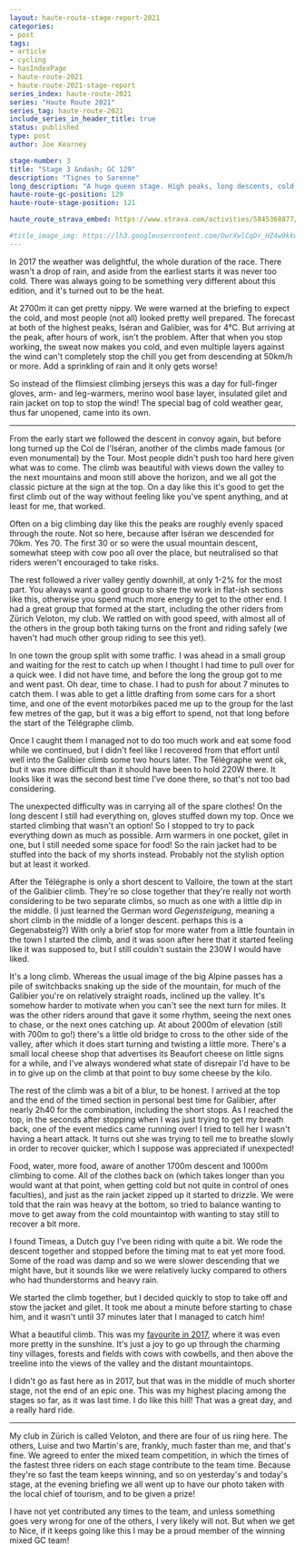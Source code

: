 ```yaml
---
layout: haute-route-stage-report-2021
categories:
- post
tags:
- article
- cycling
- hasIndexPage
- haute-route-2021
- haute-route-2021-stage-report
series_index: haute-route-2021
series: "Haute Route 2021"
series_tag: haute-route-2021
include_series_in_header_title: true
status: published
type: post
author: Joe Kearney

stage-number: 3
title: "Stage 3 &ndash; GC 129"
description: "Tignes to Sarenne"
long_description: "A huge queen stage. High peaks, long descents, cold and rain."
haute-route-gc-position: 129
haute-route-stage-position: 121

haute_route_strava_embed: https://www.strava.com/activities/5845368877/embed/ab7ba4134e4974d0cdacbde89f9ae0e0044a14bd

#title_image_img: https://lh3.googleusercontent.com/OwrXwlCqDr_HZ4w9kkw6RF0tiRyChtNTL_z1ESwAVF11m9n6VQGi6-wn054tPEcx0XSmD3EDXcT8Wo1ZWBXZcJSOTGzI7Ut2C4-vPuwR2oWRAish0JsxNDQvRnHWw8kM1yfnD13pjz8=w960-h540
---
```


In 2017 the weather was delightful, the whole duration of the race. There wasn't a drop of rain, and aside from the earliest starts it was never too cold. There was always going to be something very different about this edition, and it's turned out to be the heat.

At 2700m it can get pretty nippy. We were warned at the briefing to expect the cold, and most people (not all) looked pretty well prepared. The forecast at both of the highest peaks, Iséran and Galibier, was for 4°C. But arriving at the peak, after hours of work, isn't the problem. After that when you stop working, the sweat now makes you cold, and even multiple layers against the wind can't completely stop the chill you get from descending at 50km/h or more. Add a sprinkling of rain and it only gets worse!

So instead of the flimsiest climbing jerseys this was a day for full-finger gloves, arm- and leg-warmers, merino wool base layer, insulated gilet and rain jacket on top to stop the wind! The special bag of cold weather gear, thus far unopened, came into its own.

---

From the early start we followed the descent in convoy again, but before long turned up the Col de l'Iséran, another of the climbs made famous (or even monumental) by the Tour. Most people didn't push too hard here given what was to come. The climb was beautiful with views down the valley to the next mountains and moon still above the horizon, and we all got the classic picture at the sign at the top. On a day like this it's good to get the first climb out of the way without feeling like you've spent anything, and at least for me, that worked.

Often on a big climbing day like this the peaks are roughly evenly spaced through the route. Not so here, because after Iséran we descended for 70km. Yes 70. The first 30 or so were the usual mountain descent, somewhat steep with cow poo all over the place, but neutralised so that riders weren't encouraged to take risks.

The rest followed a river valley gently downhill, at only 1-2% for the most part. You always want a good group to share the work in flat-ish sections like this, otherwise you spend much more energy to get to the other end. I had a great group that formed at the start, including the other riders from Zürich Veloton, my club. We rattled on with good speed, with almost all of the others in the group both taking turns on the front and riding safely (we haven't had much other group riding to see this yet).

In one town the group split with some traffic. I was ahead in a small group and waiting for the rest to catch up when I thought I had time to pull over for a quick wee. I did not have time, and before the long the group got to me and went past. Oh dear, time to chase. I had to push for about 7 minutes to catch them. I was able to get a little drafting from some cars for a short time, and one of the event motorbikes paced me up to the group for the last few metres of the gap, but it was a big effort to spend, not that long before the start of the Télégraphe climb.

Once I caught them I managed not to do too much work and eat some food while we continued, but I didn't feel like I recovered from that effort until well into the Galibier climb some two hours later. The Télégraphe went ok, but it was more difficult than it should have been to hold 220W there. It looks like it was the second best time I've done there, so that's not too bad considering.

The unexpected difficulty was in carrying all of the spare clothes! On the long descent I still had everything on, gloves stuffed down my top. Once we started climbing that wasn't an option! So I stopped to try to pack everything down as much as possible. Arm warmers in one pocket, gilet in one, but I still needed some space for food! So the rain jacket had to be stuffed into the back of my shorts instead. Probably not the stylish option but at least it worked.

After the Télégraphe is only a short descent to Valloire, the town at the start of the Galibier climb. They're so close together that they're really not worth considering to be two separate climbs, so much as one with a little dip in the middle. (I just learned the German word _Gegensteigung_, meaning a short climb in the middle of a longer descent. perhaps this is a Gegenabsteig?) With only a brief stop for more water from a little fountain in the town I started the climb, and it was soon after here that it started feeling like it was supposed to, but I still couldn't sustain the 230W I would have liked.

It's a long climb. Whereas the usual image of the big Alpine passes has a pile of switchbacks snaking up the side of the mountain, for much of the Galibier you're on relatively straight roads, inclined up the valley. It's somehow harder to motivate when you can't see the next turn for miles. It was the other riders around that gave it some rhythm, seeing the next ones to chase, or the next ones catching up. At about 2000m of elevation (still with 700m to go!) there's a little old bridge to cross to the other side of the valley, after which it does start turning and twisting a little more. There's a small local cheese shop that advertises its Beaufort cheese on little signs for a while, and I've always wondered what state of disrepair I'd have to be in to give up on the climb at that point to buy some cheese by the kilo.

The rest of the climb was a bit of a blur, to be honest. I arrived at the top and the end of the timed section in personal best time for Galibier, after nearly 2h40 for the combination, including the short stops. As I reached the top, in the seconds after stopping when I was just trying to get my breath back, one of the event medics came running over! I tried to tell her I wasn't having a heart attack. It turns out she was trying to tell me to breathe slowly in order to recover quicker, which I suppose was appreciated if unexpected!

Food, water, more food, aware of another 1700m descent and 1000m climbing to come. All of the clothes back on (which takes longer than you would want at that point, when getting cold but not quite in control of ones faculties), and just as the rain jacket zipped up it started to drizzle. We were told that the rain was heavy at the bottom, so tried to balance wanting to move to get away from the cold mountaintop with wanting to stay still to recover a bit more.

I found Timeas, a Dutch guy I've been riding with quite a bit. We rode the descent together and stopped before the timing mat to eat yet more food. Some of the road was damp and so we were slower descending that we might have, but it sounds like we were relatively lucky compared to others who had thunderstorms and heavy rain.

We started the climb together, but I decided quickly to stop to take off and stow the jacket and gilet. It took me about a minute before starting to chase him, and it wasn't until 37 minutes later that I managed to catch him!

What a beautiful climb. This was my [favourite in 2017](/posts/hra-2017-stage-3), where it was even more pretty in the sunshine. It's just a joy to go up through the charming tiny villages, forests and fields with cows with cowbells, and then above the treeline into the views of the valley and the distant mountaintops.

I didn't go as fast here as in 2017, but that was in the middle of much shorter stage, not the end of an epic one. This was my highest placing among the stages so far, as it was last time. I do like this hill! That was a great day, and a really hard ride.

---

My club in Zürich is called Veloton, and there are four of us riing here. The others, Luise and two Martin's are, frankly, much faster than me, and that's fine. We agreed to enter the mixed team competition, in which the times of the fastest three riders on each stage contribute to the team time.  Because they're so fast the team keeps winning, and so on yesterday's and today's stage, at the evening briefing we all went up to have our photo taken with the local chief of tourism, and to be given a prize!

I have not yet contributed any times to the team, and unless something goes very wrong for one of the others, I very likely will not. But when we get to Nice, if it keeps going like this I may be a proud member of the winning mixed GC team!
